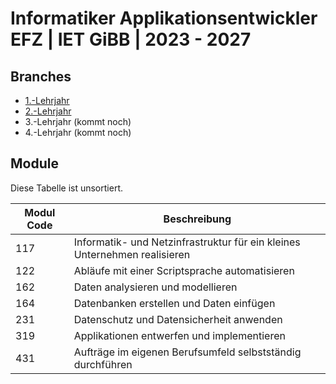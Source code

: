 # Informatiker Applikationsentwickler EFZ | IET GiBB | 2023 - 2027

## Branches
* [1.-Lehrjahr](https://github.com/ly-schneider/iet-gibb/tree/1.-Lehrjahr)
* [2.-Lehrjahr](https://github.com/ly-schneider/iet-gibb/tree/2.-Lehrjahr)
* 3.-Lehrjahr (kommt noch)
* 4.-Lehrjahr (kommt noch)

## Module

Diese Tabelle ist unsortiert.

| Modul Code | Beschreibung |
|------------|--------------|
| 117 | Informatik- und Netzinfrastruktur für ein kleines Unternehmen realisieren |
| 122 | Abläufe mit einer Scriptsprache automatisieren |
| 162 | Daten analysieren und modellieren |
| 164 | Datenbanken erstellen und Daten einfügen |
| 231 | Datenschutz und Datensicherheit anwenden |
| 319 | Applikationen entwerfen und implementieren |
| 431 | Aufträge im eigenen Berufsumfeld selbstständig durchführen |